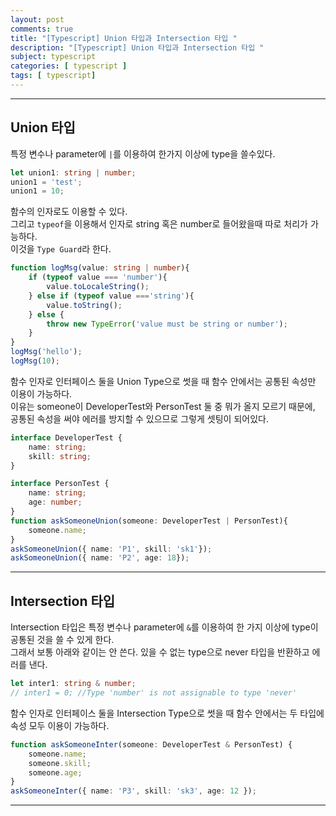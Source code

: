 ```yaml
---
layout: post
comments: true
title: "[Typescript] Union 타입과 Intersection 타입 "
description: "[Typescript] Union 타입과 Intersection 타입 "
subject: typescript
categories: [ typescript ]
tags: [ typescript]
---
```


<hr>

## Union 타입

특정 변수나 parameter에 `|`를 이용하여 한가지 이상에 type을 쓸수있다.

```typescript
let union1: string | number;
union1 = 'test';
union1 = 10;
```

함수의 인자로도 이용할 수 있다.  
그리고 `typeof`을 이용해서 인자로 string 혹은 number로 들어왔을때 따로 처리가 가능하다.  
이것을 `Type Guard`라 한다.

```typescript
function logMsg(value: string | number){
    if (typeof value === 'number'){
        value.toLocaleString();
    } else if (typeof value ==='string'){
        value.toString();
    } else {
        throw new TypeError('value must be string or number');
    }
}
logMsg('hello');
logMsg(10);
```

함수 인자로 인터페이스 둘을 Union Type으로 썻을 때 함수 안에서는 공통된 속성만 이용이 가능하다.  
이유는 someone이 DeveloperTest와 PersonTest 둘 중 뭐가 올지 모르기 때문에,  
공통된 속성을 써야 에러를 방지할 수 있으므로 그렇게 셋팅이 되어있다.

```typescript
interface DeveloperTest {
    name: string;
    skill: string;
}

interface PersonTest {
    name: string;
    age: number;
}
function askSomeoneUnion(someone: DeveloperTest | PersonTest){
    someone.name;
}
askSomeoneUnion({ name: 'P1', skill: 'sk1'});
askSomeoneUnion({ name: 'P2', age: 18});
```

<hr>

## Intersection 타입

Intersection 타입은 특정 변수나 parameter에 `&`를 이용하여 한 가지 이상에 type이 공통된 것을 쓸 수 있게 한다.  
그래서 보통 아래와 같이는 안 쓴다. 있을 수 없는 type으로 never 타입을 반환하고 에러를 낸다.

```typescript
let inter1: string & number;
// inter1 = 0; //Type 'number' is not assignable to type 'never'
```

함수 인자로 인터페이스 둘을 Intersection Type으로 썻을 때 함수 안에서는 두 타입에 속성 모두 이용이 가능하다.

```typescript
function askSomeoneInter(someone: DeveloperTest & PersonTest) {
    someone.name;
    someone.skill;
    someone.age;
}
askSomeoneInter({ name: 'P3', skill: 'sk3', age: 12 });
```

<hr>
